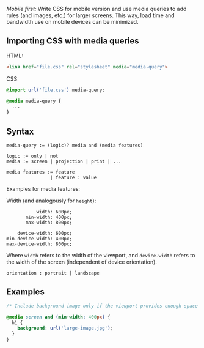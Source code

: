 
_Mobile first:_ Write CSS for mobile version and use media queries to add rules (and images, etc.) for larger screens. This way, load time and bandwidth use on mobile devices can be minimized.

## Importing CSS with media queries

HTML:
```html
<link href="file.css" rel="stylesheet" media="media-query">
```

CSS:
```css
@import url('file.css') media-query;

@media media-query {
  ...
}
```

## Syntax

```
media-query := (logic)? media and (media features)

logic := only | not
media := screen | projection | print | ...

media features := feature
                | feature : value
```

Examples for media features:

Width (and analogously for `height`):
```
           width: 600px;
       min-width: 400px;
       max-width: 800px;

    device-width: 600px;
min-device-width: 400px;
max-device-width: 800px;
```

Where `width` refers to the width of the viewport, and `device-width` refers to the width of the screen (independent of device orientation).

```
orientation : portrait | landscape
```

## Examples

```css
/* Include background image only if the viewport provides enough space */

@media screen and (min-width: 400px) {
  h1 {
    background: url('large-image.jpg');
  }
}
```
